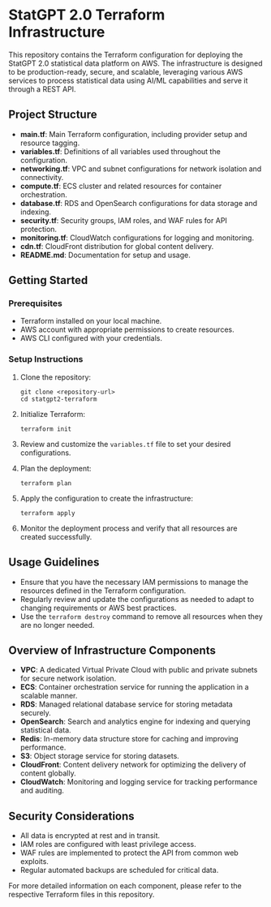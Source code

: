 # StatGPT 2.0 Terraform Infrastructure

This repository contains the Terraform configuration for deploying the StatGPT 2.0 statistical data platform on AWS. The infrastructure is designed to be production-ready, secure, and scalable, leveraging various AWS services to process statistical data using AI/ML capabilities and serve it through a REST API.

## Project Structure

- **main.tf**: Main Terraform configuration, including provider setup and resource tagging.
- **variables.tf**: Definitions of all variables used throughout the configuration.
- **networking.tf**: VPC and subnet configurations for network isolation and connectivity.
- **compute.tf**: ECS cluster and related resources for container orchestration.
- **database.tf**: RDS and OpenSearch configurations for data storage and indexing.
- **security.tf**: Security groups, IAM roles, and WAF rules for API protection.
- **monitoring.tf**: CloudWatch configurations for logging and monitoring.
- **cdn.tf**: CloudFront distribution for global content delivery.
- **README.md**: Documentation for setup and usage.

## Getting Started

### Prerequisites

- Terraform installed on your local machine.
- AWS account with appropriate permissions to create resources.
- AWS CLI configured with your credentials.

### Setup Instructions

1. Clone the repository:
   ```
   git clone <repository-url>
   cd statgpt2-terraform
   ```

2. Initialize Terraform:
   ```
   terraform init
   ```

3. Review and customize the `variables.tf` file to set your desired configurations.

4. Plan the deployment:
   ```
   terraform plan
   ```

5. Apply the configuration to create the infrastructure:
   ```
   terraform apply
   ```

6. Monitor the deployment process and verify that all resources are created successfully.

## Usage Guidelines

- Ensure that you have the necessary IAM permissions to manage the resources defined in the Terraform configuration.
- Regularly review and update the configurations as needed to adapt to changing requirements or AWS best practices.
- Use the `terraform destroy` command to remove all resources when they are no longer needed.

## Overview of Infrastructure Components

- **VPC**: A dedicated Virtual Private Cloud with public and private subnets for secure network isolation.
- **ECS**: Container orchestration service for running the application in a scalable manner.
- **RDS**: Managed relational database service for storing metadata securely.
- **OpenSearch**: Search and analytics engine for indexing and querying statistical data.
- **Redis**: In-memory data structure store for caching and improving performance.
- **S3**: Object storage service for storing datasets.
- **CloudFront**: Content delivery network for optimizing the delivery of content globally.
- **CloudWatch**: Monitoring and logging service for tracking performance and auditing.

## Security Considerations

- All data is encrypted at rest and in transit.
- IAM roles are configured with least privilege access.
- WAF rules are implemented to protect the API from common web exploits.
- Regular automated backups are scheduled for critical data.

For more detailed information on each component, please refer to the respective Terraform files in this repository.